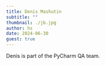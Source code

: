 ```yaml
---
title: Denis Mashutin
subtitle: ""
thumbnail: ./jb.jpg
author: hs
date: 2024-06-30
guest: true
---
```


Denis is part of the PyCharm QA team.
